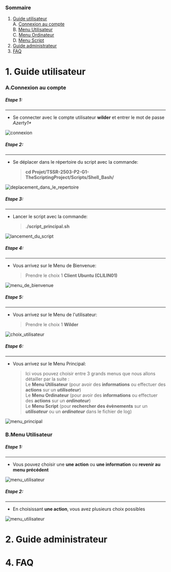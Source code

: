 ### Sommaire

1. [Guide utilisateur](#utilisation-client)  
    A. [Connexion au compte](#connexion_compte)  
    B. [Menu Utilisateur](#menu_utilisateur)  
    C. [Menu Ordinateur](#menu_ordinateur)  
    D. [Menu Script](#menu_script)  
2. [Guide administrateur](#utilisation-admin)  
3. [FAQ](#faq)  

# 1. Guide utilisateur  
<span id="utilisation-client"></span>  

### A.Connexion au compte  
<span id="connexion_compte"></span>  

##### Etape 1:  
-------------------  
- Se connecter avec le compte utilisateur **wilder** et entrer le mot de passe _Azerty1*_  

![connexion](https://github.com/user-attachments/assets/844385e6-d8bf-4d49-886d-404fe56e506d)  

##### Etape 2:  
-------------------  
- Se déplacer dans le répertoire du script avec la commande:  
  > **cd Projet/TSSR-2503-P2-G1-TheScriptingProject/Scripts/Shell_Bash/**  

![deplacement_dans_le_repertoire](https://github.com/user-attachments/assets/2f35e43c-527d-4a36-93c8-120b9b4b779e)  


##### Etape 3:  
-------------------  
- Lancer le script avec la commande:  
  > **./script_principal.sh**  

![lancement_du_script](https://github.com/user-attachments/assets/7ccd38be-26f0-4474-89f3-4f36a6736ed0)  


##### Etape 4:  
-------------------  
- Vous arrivez sur le Menu de Bienvenue:  
  > Prendre le choix 1 **Client Ubuntu (CLILIN01)**  

![menu_de_bienvenue](https://github.com/user-attachments/assets/d039a669-cc77-4e53-b212-0b89136546eb)  


##### Etape 5:  
-------------------  
- Vous arrivez sur le Menu de l'utilisateur:  
  > Prendre le choix 1 **Wilder**  

![choix_utilisateur](https://github.com/user-attachments/assets/28652ef2-5148-44a9-a03e-309a7849d394)  


##### Etape 6:  
-------------------  
- Vous arrivez sur le Menu Principal:  
  > Ici vous pouvez choisir entre 3 grands menus que nous allons détailler par la suite :  
    Le **Menu Utilisateur** (pour avoir des **informations** ou effectuer des **actions** sur un _**utilisateur**_)  
    Le **Menu Ordinateur** (pour avoir des **informations** ou effectuer des **actions** sur un _**ordinateur**_)  
    Le **Menu Script** (pour **rechercher des évènements** sur un _**utilisateur**_ ou un _**ordinateur**_ dans le fichier de log)  

![menu_principal](https://github.com/user-attachments/assets/0bd84707-3fc9-49d2-b4e1-610863a38283)  


### B.Menu Utilisateur  
<span id="menu_utilisateur"></span>  

##### Etape 1:  
-------------------  
- Vous pouvez choisir une **une action** ou **une information** ou **revenir au menu précédent**    

![menu_utilisateur](https://github.com/user-attachments/assets/839f85dc-60e6-4bd9-b10e-72ecfbc835d1)  

##### Etape 2:  
-------------------  
- En choisissant **une action**, vous avez plusieurs choix possibles   

![menu_utilisateur](https://github.com/user-attachments/assets/839f85dc-60e6-4bd9-b10e-72ecfbc835d1) 
   





# 2. Guide administrateur
<span id="utilisation-admin"></span>

# 4. FAQ
<span id="faq"></span>
